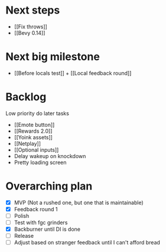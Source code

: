 # Next steps
- [[Fix throws]]
- [[Bevy 0.14]]

# Next big milestone
- [[Before locals test]] + [[Local feedback round]]

# Backlog
Low priority do later tasks
- [[Emote button]]
- [[Rewards 2.0]]
- [[Yoink assets]]
- [[Netplay]]
- [[Optional inputs]]
- Delay wakeup on knockdown
- Pretty loading screen

# Overarching plan
- [x] MVP (Not a rushed one, but one that is maintainable)
- [x] Feedback round 1
- [ ] Polish
- [ ] Test with fgc grinders
- [x] Backburner until DI is done
- [ ] Release
- [ ] Adjust based on stranger feedback until I can't afford bread
